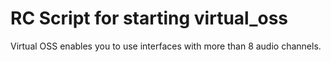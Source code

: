 # RC Script for starting virtual_oss

Virtual OSS enables you to use interfaces with more than 8 audio channels.
